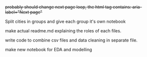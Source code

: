 ~~probably should change next page loop, the html tag contains: aria-label="Next page"~~

Split cities in groups and give each group it's own notebook

make actual readme.md explaining the roles of each files.

write code to combine csv files and data cleaning in separate file.

make new notebook for EDA and modelling
